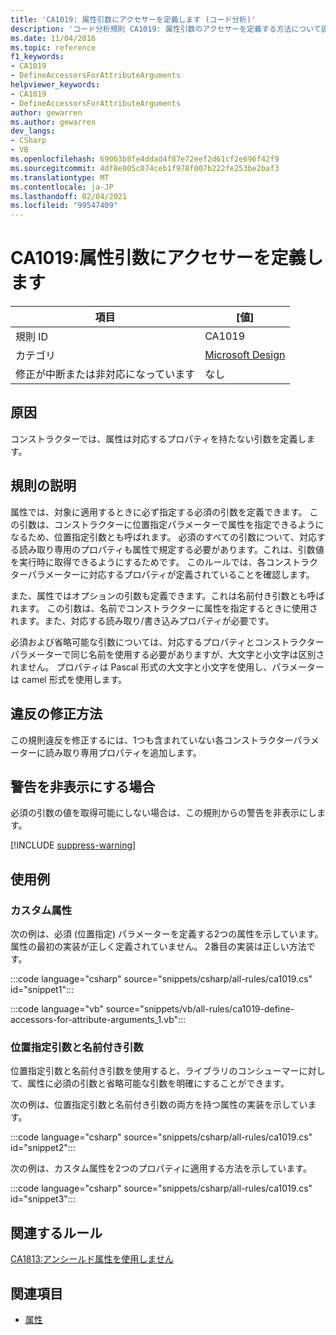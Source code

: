 ```yaml
---
title: 'CA1019: 属性引数にアクセサーを定義します (コード分析)'
description: 'コード分析規則 CA1019: 属性引数のアクセサーを定義する方法について説明します。'
ms.date: 11/04/2016
ms.topic: reference
f1_keywords:
- CA1019
- DefineAccessorsForAttributeArguments
helpviewer_keywords:
- CA1019
- DefineAccessorsForAttributeArguments
author: gewarren
ms.author: gewarren
dev_langs:
- CSharp
- VB
ms.openlocfilehash: 69063b8fe4ddad4f87e72eef2d61cf2e696f42f9
ms.sourcegitcommit: 4df8e005c074ceb1f978f007b222fe253be2baf3
ms.translationtype: MT
ms.contentlocale: ja-JP
ms.lasthandoff: 02/04/2021
ms.locfileid: "99547409"
---
```

# <a name="ca1019-define-accessors-for-attribute-arguments"></a>CA1019:属性引数にアクセサーを定義します

| 項目                                     | [値]            |
|------------------------------------------|------------------|
| 規則 ID                                   | CA1019           |
| カテゴリ                                 | [Microsoft Design](design-warnings.md) |
| 修正が中断または非対応になっています | なし     |

## <a name="cause"></a>原因

コンストラクターでは、属性は対応するプロパティを持たない引数を定義します。

## <a name="rule-description"></a>規則の説明

属性では、対象に適用するときに必ず指定する必須の引数を定義できます。 この引数は、コンストラクターに位置指定パラメーターで属性を指定できるようになるため、位置指定引数とも呼ばれます。 必須のすべての引数について、対応する読み取り専用のプロパティも属性で規定する必要があります。これは、引数値を実行時に取得できるようにするためです。 このルールでは、各コンストラクターパラメーターに対応するプロパティが定義されていることを確認します。

また、属性ではオプションの引数も定義できます。これは名前付き引数とも呼ばれます。 この引数は、名前でコンストラクターに属性を指定するときに使用されます。また、対応する読み取り/書き込みプロパティが必要です。

必須および省略可能な引数については、対応するプロパティとコンストラクターパラメーターで同じ名前を使用する必要がありますが、大文字と小文字は区別されません。 プロパティは Pascal 形式の大文字と小文字を使用し、パラメーターは camel 形式を使用します。

## <a name="how-to-fix-violations"></a>違反の修正方法

この規則違反を修正するには、1つも含まれていない各コンストラクターパラメーターに読み取り専用プロパティを追加します。

## <a name="when-to-suppress-warnings"></a>警告を非表示にする場合

必須の引数の値を取得可能にしない場合は、この規則からの警告を非表示にします。

[!INCLUDE [suppress-warning](../../../../includes/code-analysis/suppress-warning.md)]

## <a name="examples"></a>使用例

### <a name="custom-attributes"></a>カスタム属性

次の例は、必須 (位置指定) パラメーターを定義する2つの属性を示しています。 属性の最初の実装が正しく定義されていません。 2番目の実装は正しい方法です。

:::code language="csharp" source="snippets/csharp/all-rules/ca1019.cs" id="snippet1":::

:::code language="vb" source="snippets/vb/all-rules/ca1019-define-accessors-for-attribute-arguments_1.vb":::

### <a name="positional-and-named-arguments"></a>位置指定引数と名前付き引数

位置指定引数と名前付き引数を使用すると、ライブラリのコンシューマーに対して、属性に必須の引数と省略可能な引数を明確にすることができます。

次の例は、位置指定引数と名前付き引数の両方を持つ属性の実装を示しています。

:::code language="csharp" source="snippets/csharp/all-rules/ca1019.cs" id="snippet2":::

次の例は、カスタム属性を2つのプロパティに適用する方法を示しています。

:::code language="csharp" source="snippets/csharp/all-rules/ca1019.cs" id="snippet3":::

## <a name="related-rules"></a>関連するルール

[CA1813:アンシールド属性を使用しません](ca1813.md)

## <a name="see-also"></a>関連項目

- [属性](../../../standard/design-guidelines/attributes.md)

